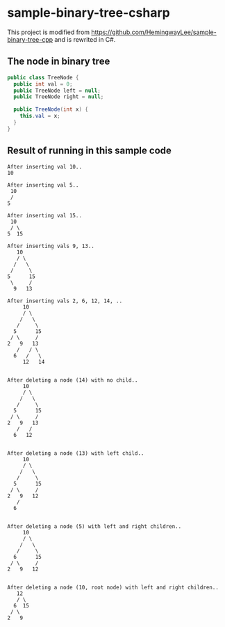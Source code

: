 # sample-binary-tree-csharp

This project is modified from https://github.com/HemingwayLee/sample-binary-tree-cpp and is rewrited in C#.

## The node in binary tree  
```csharp
public class TreeNode {
  public int val = 0;
  public TreeNode left = null;
  public TreeNode right = null;

  public TreeNode(int x) { 
    this.val = x; 
  }
}
```

## Result of running in this sample code
```
After inserting val 10..
10

After inserting val 5..
 10
 /
5

After inserting val 15..
 10
 / \
5  15

After inserting vals 9, 13..
   10
   / \
  /   \
 /     \
5      15
 \     /
  9   13

After inserting vals 2, 6, 12, 14, ..
     10
     / \
    /   \
   /     \
  5      15
 / \     /
2   9   13
   /   / \
  6   /   \
     12   14


After deleting a node (14) with no child..
     10
     / \
    /   \
   /     \
  5      15
 / \     /
2   9   13
   /   /
  6   12


After deleting a node (13) with left child..
     10
     / \
    /   \
   /     \
  5      15
 / \     /
2   9   12
   /
  6


After deleting a node (5) with left and right children..
     10
     / \
    /   \
   /     \
  6      15
 / \     /
2   9   12


After deleting a node (10, root node) with left and right children..
   12
   / \
  6  15
 / \
2   9
```